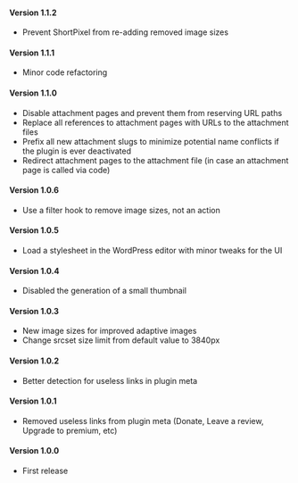 #### Version 1.1.2
- Prevent ShortPixel from re-adding removed image sizes

#### Version 1.1.1
- Minor code refactoring

#### Version 1.1.0
- Disable attachment pages and prevent them from reserving URL paths
- Replace all references to attachment pages with URLs to the attachment files
- Prefix all new attachment slugs to minimize potential name conflicts if the plugin is ever deactivated
- Redirect attachment pages to the attachment file (in case an attachment page is called via code)

#### Version 1.0.6
- Use a filter hook to remove image sizes, not an action

#### Version 1.0.5
- Load a stylesheet in the WordPress editor with minor tweaks for the UI

#### Version 1.0.4
- Disabled the generation of a small thumbnail

#### Version 1.0.3
- New image sizes for improved adaptive images
- Change srcset size limit from default value to 3840px

#### Version 1.0.2
- Better detection for useless links in plugin meta

#### Version 1.0.1
- Removed useless links from plugin meta (Donate, Leave a review, Upgrade to premium, etc)

#### Version 1.0.0
- First release
